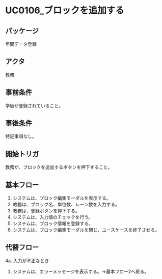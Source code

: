 # UC0106_ブロックを追加する

## パッケージ

年間データ登録
## アクタ
教務

## 事前条件
学級が登録されていること。

## 事後条件
特記事項なし。

## 開始トリガ
教務が、ブロックを追加するボタンを押下すること。

## 基本フロー
1. システムは、ブロック編集モーダルを表示する。
2. 教務は、ブロック名、単位数、レーン数を入力する。
3. 教務は、登録ボタンを押下する。
4. システムは、入力値のチェックを行う。
5. システムは、ブロック情報を登録する。
6. システムは、ブロック編集モーダルを閉じ、ユースケースを終了させる。

## 代替フロー
4a. 入力が不正なとき
1. システムは、エラーメッセージを表示する。→基本フロー2へ戻る。